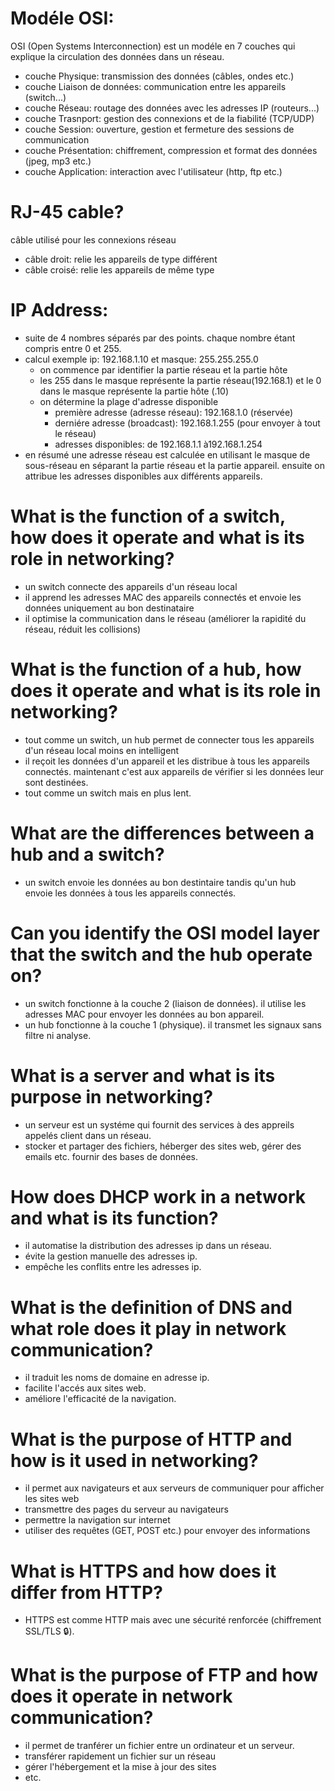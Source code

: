 # Modéle OSI:
OSI (Open Systems Interconnection) est un modéle en 7 couches qui explique la circulation des données dans un réseau.
- couche Physique: transmission des données (câbles, ondes etc.)
- couche Liaison de données: communication entre les appareils (switch...)
- couche Réseau: routage des données avec les adresses IP (routeurs...)
- couche Trasnport: gestion des connexions et de la fiabilité (TCP/UDP)
- couche Session: ouverture, gestion et fermeture des sessions de communication
- couche Présentation: chiffrement, compression et format des données (jpeg, mp3 etc.)
- couche Application: interaction avec l'utilisateur (http, ftp etc.)

# RJ-45 cable?
câble utilisé pour les connexions réseau
- câble droit: relie les appareils de type différent
- câble croisé: relie les appareils de même type

# IP Address:
- suite de 4 nombres séparés par des points. chaque nombre étant compris entre 0 et 255.
- calcul exemple ip: 192.168.1.10 et masque: 255.255.255.0
    - on commence par identifier la partie réseau et la partie hôte
    - les 255 dans le masque représente la partie réseau(192.168.1) et le 0 dans le masque représente la partie hôte (.10)
    - on détermine la plage d'adresse disponible
        - première adresse (adresse réseau): 192.168.1.0 (réservée)
        - derniére adresse (broadcast): 192.168.1.255 (pour envoyer à tout le réseau)
        - adresses disponibles: de 192.168.1.1 à192.168.1.254
- en résumé une adresse réseau est calculée en utilisant le masque de sous-réseau en séparant la partie réseau et la partie appareil. ensuite on attribue les adresses disponibles aux différents appareils.

# What is the function of a switch, how does it operate and what is its role in networking?
- un switch connecte des appareils d'un réseau local
- il apprend les adresses MAC des appareils connectés et envoie les données uniquement au bon destinataire
- il optimise la communication dans le réseau (améliorer la rapidité du réseau, réduit les collisions)

# What is the function of a hub, how does it operate and what is its role in networking?
- tout comme un switch, un hub permet de connecter tous les appareils d'un réseau local moins en intelligent
- il reçoit les données d'un appareil et les distribue à tous les appareils connectés. maintenant c'est aux appareils de vérifier si les données leur sont destinées.
- tout comme un switch mais en plus lent.

# What are the differences between a hub and a switch?
- un switch envoie les données au bon destintaire tandis qu'un hub envoie les données à tous les appareils connectés.

# Can you identify the OSI model layer that the switch and the hub operate on?
- un switch fonctionne à la couche 2 (liaison de données). il utilise les adresses MAC pour envoyer les données au bon appareil.
- un hub fonctionne à la couche 1 (physique). il transmet les signaux sans filtre ni analyse.

# What is a server and what is its purpose in networking?
- un serveur est un systéme qui fournit des services à des appreils appelés client dans un réseau.
- stocker et partager des fichiers, héberger des sites web, gérer des emails etc. fournir des bases de données.

# How does DHCP work in a network and what is its function?
- il automatise la distribution des adresses ip dans un réseau.
- évite la gestion manuelle des adresses ip.
- empêche les conflits entre les adresses ip.

# What is the definition of DNS and what role does it play in network communication?
- il traduit les noms de domaine en adresse ip.
- facilite l'accés aux sites web.
- améliore l'efficacité de la navigation.

# What is the purpose of HTTP and how is it used in networking?
- il permet aux navigateurs et aux serveurs de communiquer pour afficher les sites web
- transmettre des pages du serveur au navigateurs
- permettre la navigation sur internet
- utiliser des requêtes (GET, POST etc.) pour envoyer des informations

# What is HTTPS and how does it differ from HTTP?
- HTTPS est comme HTTP mais avec une sécurité renforcée (chiffrement SSL/TLS 🔒).

# What is the purpose of FTP and how does it operate in network communication?
- il permet de tranférer un fichier entre un ordinateur et un serveur.
- transférer rapidement un fichier sur un réseau
- gérer l'hébergement et la mise à jour des sites
- etc.

# 
